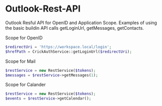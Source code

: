# Outlook-Rest-API
Outlook Resful API for OpenID and Application Scope.
Examples of using the basic buildin API calls getLoginUrl, getMessages, getContacts.

Scope for OpenID
```php
$redirectUri = 'https://workspace.local/login';
$hrefPath = CrickAuthService::getLoginUrl($redirectUri);
```

Scope for Mail
```php
$restService = new RestService($tokens);
$messages = $restService->getMessages(1);
```

Scope for Calander 
```php
$restService = new RestService($tokens);        
$events = $restService->getCalendar();
```

